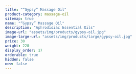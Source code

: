 ```yaml
---
title: "“Gypsy” Massage Oil"
product-category: massage-oil
sitemap: true
name: "“Gypsy” Massage Oil"
description: "Aphrodisiac Essential Oils"
image-url: "assets/img/products/gypsy-oil.jpg"
image-large-url: "assets/img/products/large/gypsy-oil.jpg"
price: 30
weight: 220
display_order: 17
orderable: true
hidden: false
new: false
---
```

